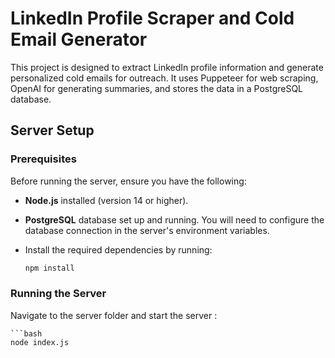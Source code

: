 # LinkedIn Profile Scraper and Cold Email Generator

This project is designed to extract LinkedIn profile information and generate personalized cold emails for outreach. It uses Puppeteer for web scraping, OpenAI for generating summaries, and stores the data in a PostgreSQL database.

## Server Setup

### Prerequisites

Before running the server, ensure you have the following:

- **Node.js** installed (version 14 or higher).
- **PostgreSQL** database set up and running. You will need to configure the database connection in the server's environment variables.
- Install the required dependencies by running:

    ```bash
    npm install

### Running the Server
Navigate to the server folder and start the server :

    ```bash
    node index.js

